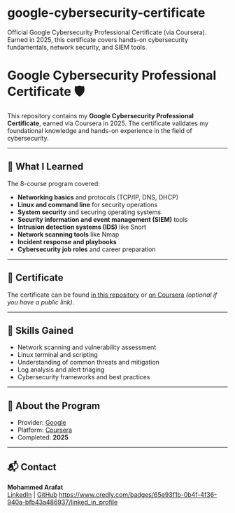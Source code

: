 # google-cybersecurity-certificate
Official Google Cybersecurity Professional Certificate (via Coursera). Earned in 2025, this certificate covers hands-on cybersecurity fundamentals, network security, and SIEM tools.
# Google Cybersecurity Professional Certificate 🛡️

This repository contains my **Google Cybersecurity Professional Certificate**, earned via Coursera in 2025. The certificate validates my foundational knowledge and hands-on experience in the field of cybersecurity.

---

## 🧠 What I Learned

The 8-course program covered:

- **Networking basics** and protocols (TCP/IP, DNS, DHCP)
- **Linux and command line** for security operations
- **System security** and securing operating systems
- **Security information and event management (SIEM)** tools
- **Intrusion detection systems (IDS)** like Snort
- **Network scanning tools** like Nmap
- **Incident response and playbooks**
- **Cybersecurity job roles** and career preparation

---

## 📜 Certificate

The certificate can be found [in this repository](./) or [on Coursera](https://www.coursera.org/account/accomplishments) *(optional if you have a public link)*.

---

## 📌 Skills Gained

- Network scanning and vulnerability assessment  
- Linux terminal and scripting  
- Understanding of common threats and mitigation  
- Log analysis and alert triaging  
- Cybersecurity frameworks and best practices  

---

## 🔗 About the Program

- Provider: [Google](https://grow.google/certificates/)
- Platform: [Coursera](https://www.coursera.org/)
- Completed: **2025**

---

## 📬 Contact

**Mohammed Arafat**  
[LinkedIn](https://www.linkedin.com/in/mohammed-arafat) | [GitHub](https://github.com/arafatmohammed799)
https://www.credly.com/badges/65e93f1b-0b4f-4f36-940a-bfb43a486937/linked_in_profile
